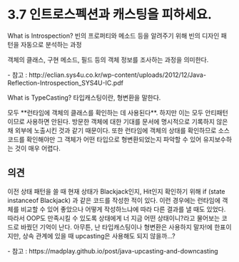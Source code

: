 # 3.7 인트로스펙션과 캐스팅을 피하세요.

What is Introspection?
빈의 프로퍼티와 메소드 등을 알려주기 위해 빈의 디자인 패턴을 자동으로 분석하는 과정

객체의 클래스, 구현 메소드, 필드 등의 객체 정보를 조사하는 과정을 의미한다. 
<p></p>
- 참고 : http://eclian.sys4u.co.kr/wp-content/uploads/2012/12/Java-Reflection-Introspection_SYS4U-IC.pdf
<p></p>
What is TypeCasting?
타입캐스팅이란, 형변환을 말한다. 
<p></p>
모두 **런타임에 객체의 클래스를 확인하는 데 사용된다**.
하지만 이는 모두 안티패턴이므로 사용하면 안된다.
방문한 객체에 대한 기대를 문서에 명시적으로 기록하지 않은 채 외부에 노출시킨 것과 같기 때문이다. 
또한 런타임에 객체의 상태를 확인하므로 소스코드를 확인해야만 그 객체가 어떤 타입으로 형변환되었는지 파악할 수 있어 유지보수하는 것이 매우 어렵다.

## 의견
이전 상태 패턴을 쓸 때 현재 상태가 Blackjack인지, Hit인지 확인하기 위해 if (state instanceof Blackjack) 과 같은 코드를 작성한 적이 있다. 이런 경우에는 런타임에 객체를 비교할 수 있어 좋았으나 어떻게 작성하느냐에 따라 다른 결과를 낼 때도 있었다. 따라서 OOP도 만족시킬 수 있도록 상태에게 너 지금 어떤 상태이니?라고 물어보는 코드로 바꿨던 기억이 난다.
아무튼, 난 타입캐스팅이나 형변환은 사용하지 말자!에 한표이지만, 상속 관계에 있을 때 upcasting은 사용해도 되지 않을까...? 
<p></p>
- 참고 : https://madplay.github.io/post/java-upcasting-and-downcasting
